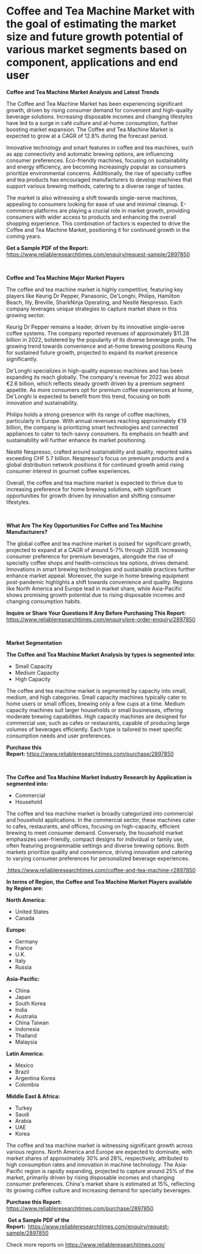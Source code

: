 <p><h1>Coffee and Tea Machine Market with the goal of estimating the market size and future growth potential of various market segments based on component, applications and end user</h1></p><p><strong>Coffee and Tea Machine Market Analysis and Latest Trends</strong></p>
<p><p>The Coffee and Tea Machine Market has been experiencing significant growth, driven by rising consumer demand for convenient and high-quality beverage solutions. Increasing disposable incomes and changing lifestyles have led to a surge in café culture and at-home consumption, further boosting market expansion. The Coffee and Tea Machine Market is expected to grow at a CAGR of 12.8% during the forecast period. </p><p>Innovative technology and smart features in coffee and tea machines, such as app connectivity and automatic brewing options, are influencing consumer preferences. Eco-friendly machines, focusing on sustainability and energy efficiency, are becoming increasingly popular as consumers prioritize environmental concerns. Additionally, the rise of specialty coffee and tea products has encouraged manufacturers to develop machines that support various brewing methods, catering to a diverse range of tastes.</p><p>The market is also witnessing a shift towards single-serve machines, appealing to consumers looking for ease of use and minimal cleanup. E-commerce platforms are playing a crucial role in market growth, providing consumers with wider access to products and enhancing the overall shopping experience. This combination of factors is expected to drive the Coffee and Tea Machine Market, positioning it for continued growth in the coming years.</p></p>
<p><strong>Get a Sample PDF of the Report:&nbsp;</strong> <a href="https://www.reliableresearchtimes.com/enquiry/request-sample/2897850?utm_campaign=3101&utm_medium=2&utm_source=Github&utm_content=ia&utm_term=15032025&utm_id=coffee-and-tea-machine">https://www.reliableresearchtimes.com/enquiry/request-sample/2897850</a></p>
<p>&nbsp;</p>
<p><strong>Coffee and Tea Machine Major Market Players</strong></p>
<p><p>The coffee and tea machine market is highly competitive, featuring key players like Keurig Dr Pepper, Panasonic, De'Longhi, Philips, Hamilton Beach, Illy, Breville, SharkNinja Operating, and Nestlé Nespresso. Each company leverages unique strategies to capture market share in this growing sector.</p><p>Keurig Dr Pepper remains a leader, driven by its innovative single-serve coffee systems. The company reported revenues of approximately $11.28 billion in 2022, bolstered by the popularity of its diverse beverage pods. The growing trend towards convenience and at-home brewing positions Keurig for sustained future growth, projected to expand its market presence significantly.</p><p>De'Longhi specializes in high-quality espresso machines and has been expanding its reach globally. The company's revenue for 2022 was about €2.6 billion, which reflects steady growth driven by a premium segment appetite. As more consumers opt for premium coffee experiences at home, De'Longhi is expected to benefit from this trend, focusing on both innovation and sustainability.</p><p>Philips holds a strong presence with its range of coffee machines, particularly in Europe. With annual revenues reaching approximately €19 billion, the company is prioritizing smart technologies and connected appliances to cater to tech-savvy consumers. Its emphasis on health and sustainability will further enhance its market positioning.</p><p>Nestlé Nespresso, crafted around sustainability and quality, reported sales exceeding CHF 5.7 billion. Nespresso's focus on premium products and a global distribution network positions it for continued growth amid rising consumer interest in gourmet coffee experiences.</p><p>Overall, the coffee and tea machine market is expected to thrive due to increasing preference for home brewing solutions, with significant opportunities for growth driven by innovation and shifting consumer lifestyles.</p></p>
<p>&nbsp;</p>
<p><strong>What Are The Key Opportunities For Coffee and Tea Machine Manufacturers?</strong></p>
<p><p>The global coffee and tea machine market is poised for significant growth, projected to expand at a CAGR of around 5-7% through 2028. Increasing consumer preference for premium beverages, alongside the rise of specialty coffee shops and health-conscious tea options, drives demand. Innovations in smart brewing technologies and sustainable practices further enhance market appeal. Moreover, the surge in home brewing equipment post-pandemic highlights a shift towards convenience and quality. Regions like North America and Europe lead in market share, while Asia-Pacific shows promising growth potential due to rising disposable incomes and changing consumption habits.</p></p>
<p><strong>Inquire or Share Your Questions If Any Before Purchasing This Report:</strong> <a href="https://www.reliableresearchtimes.com/enquiry/pre-order-enquiry/2897850?utm_campaign=3101&utm_medium=2&utm_source=Github&utm_content=ia&utm_term=15032025&utm_id=coffee-and-tea-machine">https://www.reliableresearchtimes.com/enquiry/pre-order-enquiry/2897850</a></p>
<p>&nbsp;</p>
<p><strong>Market Segmentation</strong></p>
<p><strong>The Coffee and Tea Machine Market Analysis by types is segmented into:</strong></p>
<p><ul><li>Small Capacity</li><li>Medium Capacity</li><li>High Capacity</li></ul></p>
<p><p>The coffee and tea machine market is segmented by capacity into small, medium, and high categories. Small capacity machines typically cater to home users or small offices, brewing only a few cups at a time. Medium capacity machines suit larger households or small businesses, offering moderate brewing capabilities. High capacity machines are designed for commercial use, such as cafes or restaurants, capable of producing large volumes of beverages efficiently. Each type is tailored to meet specific consumption needs and user preferences.</p></p>
<p><strong>Purchase this Report:&nbsp;</strong><a href="https://www.reliableresearchtimes.com/purchase/2897850?utm_campaign=3101&utm_medium=2&utm_source=Github&utm_content=ia&utm_term=15032025&utm_id=coffee-and-tea-machine">https://www.reliableresearchtimes.com/purchase/2897850</a></p>
<p>&nbsp;</p>
<p><strong>The Coffee and Tea Machine Market Industry Research by Application is segmented into:</strong></p>
<p><ul><li>Commercial</li><li>Household</li></ul></p>
<p><p>The coffee and tea machine market is broadly categorized into commercial and household applications. In the commercial sector, these machines cater to cafes, restaurants, and offices, focusing on high-capacity, efficient brewing to meet consumer demand. Conversely, the household market emphasizes user-friendly, compact designs for individual or family use, often featuring programmable settings and diverse brewing options. Both markets prioritize quality and convenience, driving innovation and catering to varying consumer preferences for personalized beverage experiences.</p></p>
<p><a href="https://www.reliableresearchtimes.com/coffee-and-tea-machine-r2897850?utm_campaign=3101&utm_medium=2&utm_source=Github&utm_content=ia&utm_term=15032025&utm_id=coffee-and-tea-machine">&nbsp;https://www.reliableresearchtimes.com/coffee-and-tea-machine-r2897850</a></p>
<p><strong>In terms of Region, the Coffee and Tea Machine Market Players available by Region are:</strong></p>
<p>
    <p> <strong> North America: </strong>
        <ul>
            <li>United States</li>
            <li>Canada</li>
        </ul>
        </p> 
    <p> <strong> Europe: </strong>
        <ul>
            <li>Germany</li>
            <li>France</li>
            <li>U.K.</li>
            <li>Italy</li>
            <li>Russia</li>
        </ul>
        </p> 
    <p> <strong> Asia-Pacific: </strong>
        <ul>
            <li>China</li>
            <li>Japan</li>
            <li>South Korea</li>
            <li>India</li>
            <li>Australia</li>
            <li>China Taiwan</li>
            <li>Indonesia</li>
            <li>Thailand</li>
            <li>Malaysia</li>
        </ul>
        </p> 
    <p> <strong> Latin America: </strong>
        <ul>
            <li>Mexico</li>
            <li>Brazil</li>
            <li>Argentina Korea</li>
            <li>Colombia</li>
        </ul>
        </p> 
    <p> <strong> Middle East & Africa: </strong>
        <ul>
            <li>Turkey</li>
            <li>Saudi</li>
            <li>Arabia</li>
            <li>UAE</li>
            <li>Korea</li>
        </ul>
    </p>
    </p>
<p><p>The coffee and tea machine market is witnessing significant growth across various regions. North America and Europe are expected to dominate, with market shares of approximately 30% and 28%, respectively, attributed to high consumption rates and innovation in machine technology. The Asia-Pacific region is rapidly expanding, projected to capture around 25% of the market, primarily driven by rising disposable incomes and changing consumer preferences. China's market share is estimated at 15%, reflecting its growing coffee culture and increasing demand for specialty beverages.</p></p>
<p><strong>Purchase this Report: </strong><a href="https://www.reliableresearchtimes.com/purchase/2897850?utm_campaign=3101&utm_medium=2&utm_source=Github&utm_content=ia&utm_term=15032025&utm_id=coffee-and-tea-machine">https://www.reliableresearchtimes.com/purchase/2897850</a></p>
<p>&nbsp;<strong>Get a Sample PDF of the Report:&nbsp;&nbsp;</strong><a href="https://www.reliableresearchtimes.com/enquiry/request-sample/2897850?utm_campaign=3101&utm_medium=2&utm_source=Github&utm_content=ia&utm_term=15032025&utm_id=coffee-and-tea-machine">https://www.reliableresearchtimes.com/enquiry/request-sample/2897850</a></p>
<p><strong></strong></p>
<p>Check more reports on <a href="https://www.reliableresearchtimes.com/?utm_campaign=3101&utm_medium=2&utm_source=Github&utm_content=ia&utm_term=15032025&utm_id=coffee-and-tea-machine">https://www.reliableresearchtimes.com/</a></p>
